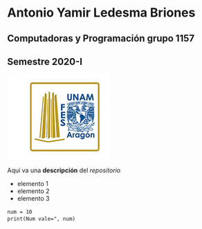 # Antonio Yamir Ledesma Briones
## Computadoras y Programación grupo 1157
## Semestre 2020-I
![Logo FES Aragón](FESA.jpg)

Aquí va una **descripción** del *repositorio*
- elemento 1
- elemento 2
- elemento 3

```
num = 10
print(Num vale=", num)
```
